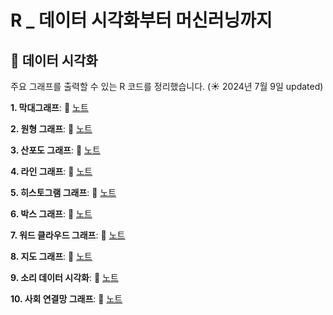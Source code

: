 # R _ 데이터 시각화부터 머신러닝까지

## 📌 데이터 시각화 

주요 그래프를 출력할 수 있는 R 코드를 정리했습니다. (☀️ 2024년 7월 9일 updated)

**1. 막대그래프**: 📄 [노트](https://github.com/goguma999/R__/blob/main/01.%20%EB%A7%89%EB%8C%80%20%EA%B7%B8%EB%9E%98%ED%94%84.md)

**2. 원형 그래프**: 📄 [노트](https://github.com/goguma999/R__/blob/main/02.%20%EC%9B%90%ED%98%95%20%EA%B7%B8%EB%9E%98%ED%94%84.md)

**3. 산포도 그래프**: 📄 [노트](https://github.com/goguma999/R__/blob/main/3.%20%EC%82%B0%ED%8F%AC%EB%8F%84%20%EA%B7%B8%EB%9E%98%ED%94%84.txt)

**4. 라인 그래프**: 📄 [노트](https://github.com/goguma999/R__/blob/main/4.%20%EB%9D%BC%EC%9D%B8%20%EA%B7%B8%EB%9E%98%ED%94%84%20.txt)

**5. 히스토그램 그래프**: 📄 [노트](https://github.com/goguma999/R__/blob/main/5.%20%ED%9E%88%EC%8A%A4%ED%86%A0%EA%B7%B8%EB%9E%A8%20%EA%B7%B8%EB%9E%98%ED%94%84.txt)

**6. 박스 그래프**: 📄 [노트](https://github.com/goguma999/R__/blob/main/6.%20%EB%B0%95%EC%8A%A4%20%EA%B7%B8%EB%9E%98%ED%94%84.txt)

**7. 워드 클라우드 그래프**: 📄 [노트](https://github.com/goguma999/R__/blob/main/7.%20%EC%9B%8C%EB%93%9C%20%ED%81%B4%EB%9D%BC%EC%9A%B0%EB%93%9C%20%EA%B7%B8%EB%9E%98%ED%94%84%20.txt)

**8. 지도 그래프**: 📄 [노트](https://github.com/goguma999/R__/blob/main/8.%20%EC%A7%80%EB%8F%84%20%EA%B7%B8%EB%9E%98%ED%94%84.txt)

**9. 소리 데이터 시각화**: 📄 [노트](https://github.com/goguma999/R__/blob/main/9.%20%EC%86%8C%EB%A6%AC%20%EB%8D%B0%EC%9D%B4%ED%84%B0%20%EC%8B%9C%EA%B0%81%ED%99%94.txt)

**10. 사회 연결망 그래프**: 📄 [노트](https://github.com/goguma999/R__/blob/main/10.%20%EC%82%AC%ED%9A%8C%20%EC%97%B0%EA%B2%B0%EB%A7%9D%20%EA%B7%B8%EB%9E%98%ED%94%84%20.md)


  
